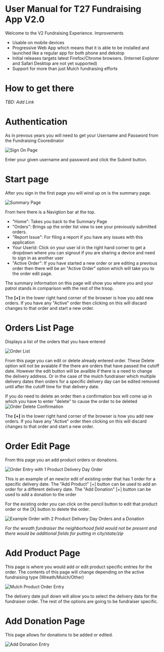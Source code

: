 # User Manual for T27 Fundraising App V2.0

Welcome to the V2 Fundraising Experience.
Improvements
- Usable on mobile devices
- Progressive Web App which means that it is able to be installed and launched like a regular app for both phone and dekstop
- Initial releases targets latest Firefox/Chrome browsers.  (Internet Explorer and Safari Desktop are not yet supported)
- Support for more than just Mulch fundraising efforts

# How to get there
_TBD: Add Link_

# Authentication
As in prevous years you will need to get your Username and Password from the Fundraising Cooredinator

![Sign On Page](images/SignOn.png)

Enter your given username and password and click the Submit button.

# Start page
After you sign in the first page you will wind up on is the summary page.

![Summary Page](images/LandingPage.png)

From here there is a Navigtion bar at the top.
- "Home": Takes you back to the Summary Page
- "Orders": Brings up the order list view to see your previously submitted orders.
- "Report Issue": For filing a report if you have any issues with this application
- Your UserId: Click on your user id in the right hand corner to get a dropdown where you can signout if you are sharing a device and need to sign in as another user
- "Active Order":  If you have started a new order or are editing a previous order then there will be an "Active Order" option which will take you to the order edit page.

The summary information on this page will show you where you and your patrol stands in comparison with the rest of the troop.

The **[+]** in the lower right hand corner of the browser is how you add new orders.  If you have any "Active" order then clicking on this will discard changes to that order and start a new order.

# Orders List Page
Displays a list of the orders that you have entered

![Order List](images/OrderListPage.png)

From this page you can edit or delete already entered order.  These Delete option will not be avaiable if the there are orders that have passed the cutoff date. However the edit button will be availble if there is a need to change the delivery address.  Or in the case of the mulch fundraiser which multiple delivery dates then orders for a specific delivery day can be edited removed until after the cutoff time for that delivery date.

If you do need to delete an order then a confirmation box will come up in which you have to enter "delete" to cause the order to be deleted
![Order Delete Confirmation](images/ConfirmOrderDeletion.png)

The **[+]** in the lower right hand corner of the browser is how you add new orders.  If you have any "Active" order then clicking on this will discard changes to that order and start a new order.

# Order Edit Page
From this page you an add product orders or donations.

![Order Entry with 1 Product Delivery Day Order](images/OrderEntry1Order.png)

This is an example of an new/or edit of existing order that has 1 order for a specific delivery date. 
The "Add Product" [+] button can be used to add an order for a different delivery date.
The "Add Donation" [+] button can be used to add a donation to the order

For the existing order you can click on the pencil button to edit that product order or the [X] button to delete the order.

![Example Order with 2 Product Delivery Day Orders and a Donation](images/OrderEntryAllFull.png)

_For the wreath fundraiser the neighborhood field would not be present and there would be additional fields for putting in city/state/zip_

# Add Product Page
This page is where you would add or edit product specific entries for the order.  The contents of this page will change depending on the active fundraising type (Wreath/Mulch/Other)

![Mulch Product Order Entry](images/ProductPage.png)

The delivery date pull down will allow you to select the delivery data for the fundraiser order.
The rest of the options are going to be fundraiser specific.

# Add Donation Page
This page allows for donations to be added or edited. 

![Add Donation Entry](images/DonationPage.png)




